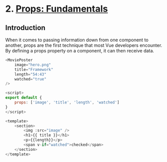 # 2. [Props: Fundamentals](https://www.vuemastery.com/courses/component-design-Patterns/props-fundamentals)

## Introduction

When it comes to passing information down from one component to another, props are the first technique that most Vue developers encounter. By defining a props property on a component, it can then receive data.

```javaScript
<MoviePoster
    image="hero.png"
    title="Framework"
    length="54:43"
    watched="true"
/>

<script>
export default {
    props: ['image', 'title', 'length', 'watched']
}
</script>

<template>
    <section>
        <img :src="image" />
        <h1>{{ title }}</h1>
        <p>{{length}}</p>
        <span v-if="watched">checked</span>
    </section>
</template>
```
